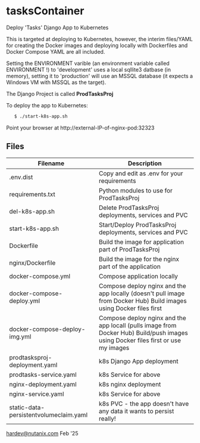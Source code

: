 # tasksContainer
Deploy 'Tasks' Django App to Kubernetes

This is targeted at deploying to Kubernetes, however, the interim files/YAML for creating the Docker images and deploying locally with Dockerfiles and Docker Compose YAML are all included.

Setting the ENVIRONMENT varible (an environment variable called ENVIRONMENT !) to 'development' uses a local sqllite3 datbase (in memory), setting it to 'production' will use an MSSQL database (it expects a Windows VM with MSSQL as the target).


The Django Project is called __ProdTasksProj__

To deploy the app to Kubernetes:
```sh
   $ ./start-k8s-app.sh
```
   Point your browser at http://external-IP-of-nginx-pod:32323

## Files

| Filename | Description | 
| -------- | ----------- |
| .env.dist | Copy and edit as .env for your requirements |
| requirements.txt | Python modules to use for ProdTasksProj |
| del-k8s-app.sh  |                Delete ProdTasksProj deployments, services and PVC |
| start-k8s-app.sh |               Start/Deploy ProdTasksProj deployments, services and PVC |
| Dockerfile  |                    Build the image for application part of ProdTasksProj |
| nginx/Dockerfile |  Build the image for the nginx part of the application |
| docker-compose.yml |             Compose application locally |
| docker-compose-deploy.yml |       Compose deploy nginx and the app locally (doesn't pull image from Docker Hub)  Build images using Docker files first |
| docker-compose-deploy-img.yml |   Compose deploy nginx and the app locall (pulls image from Docker Hub) Build/push images using Docker files first or use my  images |
| prodtasksproj-deployment.yaml |  k8s Django App deployment |
| prodtasks-service.yaml |         k8s Service for above |
| nginx-deployment.yaml  |         k8s nginx deployment |
| nginx-service.yaml     |         k8s Service for above |
| static-data-persistentvolumeclaim.yaml | k8s PVC - the app doesn't have any data it wants to persist really!

hardev@nutanix.com Feb '25
